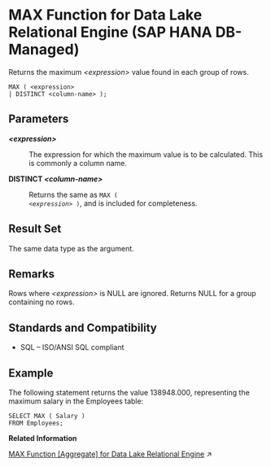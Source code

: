 <!-- loioae1f29e228714cf085d6eb1d0ee075f8 -->

# MAX Function for Data Lake Relational Engine \(SAP HANA DB-Managed\)

Returns the maximum *<expression\>* value found in each group of rows.



```
MAX ( <expression>
| DISTINCT <column-name> );
```



<a name="loioae1f29e228714cf085d6eb1d0ee075f8__section_idh_43n_vrb"/>

## Parameters


<dl>
<dt><b>

*<expression\>*

</b></dt>
<dd>

The expression for which the maximum value is to be calculated. This is commonly a column name.



</dd><dt><b>

DISTINCT *<column-name\>*

</b></dt>
<dd>

Returns the same as <code>MAX ( <i class="varname">&lt;expression&gt;</i> )</code>, and is included for completeness.



</dd>
</dl>



<a name="loioae1f29e228714cf085d6eb1d0ee075f8__section_h3c_p3n_vrb"/>

## Result Set

The same data type as the argument.



<a name="loioae1f29e228714cf085d6eb1d0ee075f8__section_xvm_p3n_vrb"/>

## Remarks

Rows where *<expression\>* is NULL are ignored. Returns NULL for a group containing no rows.



<a name="loioae1f29e228714cf085d6eb1d0ee075f8__section_fty_p3n_vrb"/>

## Standards and Compatibility

-   SQL – ISO/ANSI SQL compliant



<a name="loioae1f29e228714cf085d6eb1d0ee075f8__section_svc_r3n_vrb"/>

## Example

The following statement returns the value 138948.000, representing the maximum salary in the Employees table:

```
SELECT MAX ( Salary )
FROM Employees;
```

**Related Information**  


[MAX Function \[Aggregate\] for Data Lake Relational Engine](https://help.sap.com/viewer/19b3964099384f178ad08f2d348232a9/2024_1_QRC/en-US/a5626d6684f210158cafad316e131142.html "Returns the maximum expression value found in each group of rows.") :arrow_upper_right:

